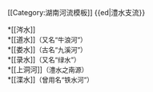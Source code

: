 <noinclude>[[Category:湖南河流模板]]</noinclude>
{{ed|澧水支流}}

*[[涔水]]<br>
*[[道水]]<font size="2">（又名“牛浪河”）</font><br>
*[[娄水]]<font size="2">（古名“九溪河”）</font><br>
*[[录水]]<font size="2">（又名“绿水”）</font><br>
*[[上洞河]]<font size="2">（澧水之南源）</font><br>
*[[渫水]]<font size="2">（曾用名“铁水河”）</font><br>